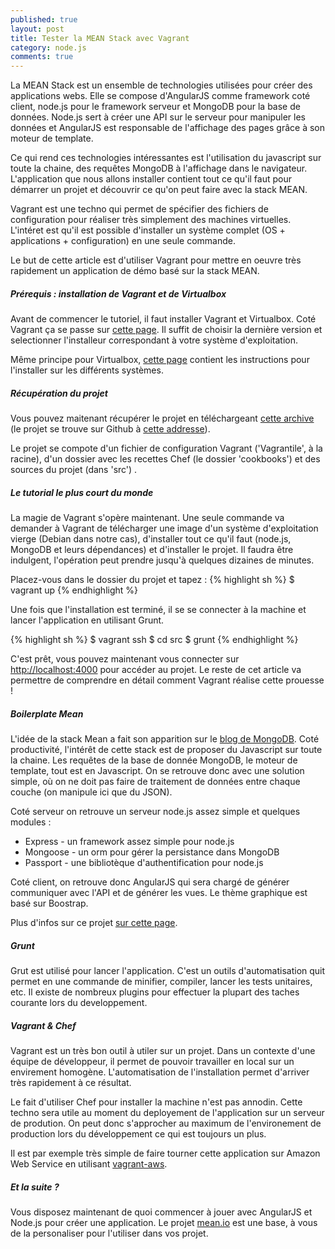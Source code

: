 ```yaml
---
published: true
layout: post
title: Tester la MEAN Stack avec Vagrant
category: node.js
comments: true
---
```


La MEAN Stack est un ensemble de technologies utilisées pour créer des applications webs. Elle se compose d'AngularJS comme framework coté client, node.js pour le framework serveur et MongoDB pour la base de données. Node.js sert à créer une API sur le serveur pour manipuler les données et AngularJS est responsable de l'affichage des pages grâce à son moteur de template. 

Ce qui rend ces technologies intéressantes est l'utilisation du javascript sur toute la chaine, des requêtes MongoDB à l'affichage dans le navigateur. L'application que nous allons installer contient tout ce qu'il faut pour démarrer un projet et découvrir ce qu'on peut faire avec la stack MEAN.

Vagrant est une techno qui permet de spécifier des fichiers de configuration pour réaliser très simplement des machines virtuelles. L'intéret est qu'il est possible d'installer un système complet (OS + applications + configuration) en une seule commande.

Le but de cette article est d'utiliser Vagrant pour mettre en oeuvre très rapidement un application de démo basé sur la stack MEAN.

<!--more-->

##### Prérequis : installation de Vagrant et de Virtualbox

Avant de commencer le tutoriel, il faut installer Vagrant et Virtualbox. Coté Vagrant ça se passe sur <a href="http://downloads.vagrantup.com/" target="_blank">cette page</a>. Il suffit de choisir la dernière version et selectionner l'installeur correspondant à votre système d'exploitation.

Même principe pour Virtualbox, <a href="https://www.virtualbox.org/wiki/Downloads" target="_blank">cette page</a> contient les instructions pour l'installer sur les différents systèmes.

##### Récupération du projet

Vous pouvez maitenant récupérer le projet en téléchargeant <a href="#" target="_blank">cette archive</a> (le projet se trouve sur Github à <a href="#" target="_blank">cette addresse</a>).

Le projet se compote d'un fichier de configuration Vagrant ('Vagrantile', à la racine), d'un dossier avec les recettes Chef (le dossier 'cookbooks') et des sources du projet (dans 'src') .

##### Le tutorial le plus court du monde

La magie de Vagrant s'opère maintenant. Une seule commande va demander à Vagrant de télécharger une image d'un système d'exploitation vierge (Debian dans notre cas), d'installer tout ce qu'il faut (node.js, MongoDB et leurs dépendances) et d'installer le projet. Il faudra être indulgent, l'opération peut prendre jusqu'à quelques dizaines de minutes.

Placez-vous dans le dossier du projet et tapez :
{% highlight sh %}
$ vagrant up
{% endhighlight %}

Une fois que l'installation est terminé, il se se connecter à la machine et lancer l'application en utilisant Grunt.

{% highlight sh %}
$ vagrant ssh
$ cd src
$ grunt
{% endhighlight %}

C'est prêt, vous pouvez maintenant vous connecter sur <a href="http://localhost:4000" targer="_blank">http://localhost:4000</a> pour accéder au projet. Le reste de cet article va permettre de comprendre en détail comment Vagrant réalise cette prouesse !

##### Boilerplate Mean

L'idée de la stack Mean a fait son apparition sur le <a href="http://blog.mongodb.org/post/49262866911/the-mean-stack-mongodb-expressjs-angularjs-and" target="_blank">blog de MongoDB</a>. Coté productivité, l'intérêt de cette stack est de proposer du Javascript sur toute la chaine. Les requêtes de la base de donnée MongoDB, le moteur de template, tout est en Javascript. On se retrouve donc avec une solution simple, où on ne doit pas faire de traitement de données entre chaque couche (on manipule ici que du JSON).

Coté serveur on retrouve un serveur node.js assez simple et quelques modules : 
- Express - un framework assez simple pour node.js
- Mongoose - un orm pour gérer la persistance dans MongoDB
- Passport - une bibliotèque d'authentification pour node.js

Coté client, on retrouve donc AngularJS qui sera chargé de générer communiquer avec l'API et de générer les vues. Le thème graphique est basé sur Boostrap.

Plus d'infos sur ce projet <a href="http://www.mean.io/" target="_blank">sur cette page</a>.

##### Grunt

Grut est utilisé pour lancer l'application. C'est un outils d'automatisation quit permet en une commande de minifier, compiler, lancer les tests unitaires, etc. Il existe de nombreux plugins pour effectuer la plupart des taches courante lors du developpement.

##### Vagrant & Chef

Vagrant est un très bon outil à utiler sur un projet. Dans un contexte d'une équipe de développeur, il permet de pouvoir travailler en local sur un envirement homogène. L'automatisation de l'installation permet d'arriver très rapidement à ce résultat.

Le fait d'utiliser Chef pour installer la machine n'est pas annodin. Cette techno sera utile au moment du deployement de l'application sur un serveur de prodution. On peut donc s'approcher au maximum de l'environement de production lors du développement ce qui est toujours un plus. 

Il est par exemple très simple de faire tourner cette application sur Amazon Web Service en utilisant <a href="https://github.com/mitchellh/vagrant-aws" target="_blank">vagrant-aws</a>.

##### Et la suite ?

Vous disposez maintenant de quoi commencer à jouer avec AngularJS et Node.js pour créer une application. Le projet <a href="http://www.mean.io" target="_blank">mean.io</a> est une base, à vous de la personaliser pour l'utiliser dans vos projet.
